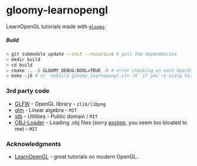 # gloomy-learnopengl
LearnOpenGL tutorials made with [`gloomy`](https://github.com/bittersweetshimmer/gloomy).

##### Build
```sh
> git submodule update --init --recursive # pull the dependencies
> mkdir build
> cd build
> cmake .. -D GLOOMY_DEBUG:BOOL=TRUE -D # error checking on each OpenGL call
> make -j8 # or `msbuild gloomy_learnopengl.sln /m` if you're using Visual Studio 
```

### 3rd party code
- [GLFW](https://www.glfw.org/) - OpenGL library - `zlib/libpng`
- [glm](https://glm.g-truc.net/0.9.9/index.html) - Linear algebra - `MIT`
- [stb](https://github.com/nothings/stb) - Utilities - Public domain / `MIT`
- [OBJ-Loader](https://github.com/Bly7/OBJ-Loader) - Loading .obj files (sorry [assimp](https://github.com/assimp/assimp), you seem too bloated to me) - `MIT`

### Acknowledgments
- [LearnOpenGL](https://learnopengl.com/) - great tutorials on modern OpenGL.